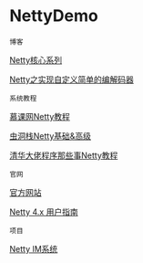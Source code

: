 # NettyDemo


`博客`

[Netty核心系列](https://www.cnblogs.com/jmcui/p/9154842.html)

[Netty之实现自定义简单的编解码器](https://blog.csdn.net/zbw18297786698/article/details/53645313)


`系统教程`

[慕课网Netty教程](http://www.imooc.com/wiki/nettylesson/netty06.html)

[虫洞栈Netty基础&高级](https://bugstack.cn/)

[清华大佬程序那些事Netty教程](http://www.flydean.com/06-netty-cheerup-china/)


`官网`

[官方网站](https://netty.io/)

[Netty 4.x 用户指南](https://waylau.com/netty-4-user-guide/)








`项目`

[Netty IM系统](https://gitee.com/yyzhm/bzm_netty_sb)



